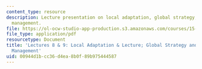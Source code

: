 ```yaml
---
content_type: resource
description: Lecture presentation on local adaptation, global strategy, and knowledge
  management.
file: https://ol-ocw-studio-app-production.s3.amazonaws.com/courses/15-220-global-strategy-and-organization-spring-2012/00944d1bcc36d4ea8b0f89b975444587_MIT15_220S12_lec08-09.pdf
file_type: application/pdf
resourcetype: Document
title: 'Lectures 8 & 9: Local Adaptation & Lecture; Global Strategy and Knowledge
  Management'
uid: 00944d1b-cc36-d4ea-8b0f-89b975444587
---
```

